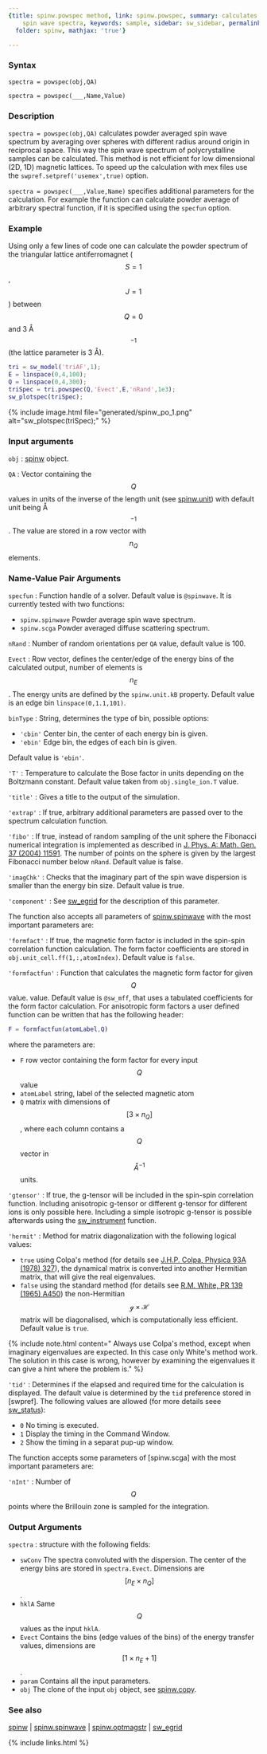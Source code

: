 ```yaml
---
{title: spinw.powspec method, link: spinw.powspec, summary: calculates powder averaged
    spin wave spectra, keywords: sample, sidebar: sw_sidebar, permalink: spinw_powspec,
  folder: spinw, mathjax: 'true'}

---
```

 
### Syntax
 
`spectra = powspec(obj,QA)`
 
`spectra = powspec(___,Name,Value)`
 
### Description
 
`spectra = powspec(obj,QA)` calculates powder averaged spin wave spectrum
by averaging over spheres with different radius around origin in
reciprocal space. This way the spin wave spectrum of polycrystalline
samples can be calculated. This method is not efficient for low
dimensional (2D, 1D) magnetic lattices. To speed up the calculation with
mex files use the `swpref.setpref('usemex',true)` option. 
 
`spectra = powspec(___,Value,Name)` specifies additional parameters for
the calculation. For example the function can calculate powder average of
arbitrary spectral function, if it is specified using the `specfun`
option. 
 
### Example
 
Using only a few lines of code one can calculate the powder spectrum of
the triangular lattice antiferromagnet ($$S=1$$, $$J=1$$) between $$Q=0$$ and 3
Å$$^{-1}$$ (the lattice parameter is 3 Å).
 
```matlab
tri = sw_model('triAF',1);
E = linspace(0,4,100);
Q = linspace(0,4,300);
triSpec = tri.powspec(Q,'Evect',E,'nRand',1e3);
sw_plotspec(triSpec);
```
 
{% include image.html file="generated/spinw_po_1.png" alt="sw_plotspec(triSpec);" %}
 
### Input arguments
 
`obj`
: [spinw](spinw) object.
 
`QA`
: Vector containing the $$Q$$ values in units of the inverse of the length
unit (see [spinw.unit](spinw_unit)) with default unit being Å$$^{-1}$$. The
value are stored in a row vector with $$n_Q$$ elements.
 
### Name-Value Pair Arguments
 
`specfun`
: Function handle of a solver. Default value is `@spinwave`. It is
  currently tested with two functions:
 
  * `spinw.spinwave` 	Powder average spin wave spectrum.
  * `spinw.scga`      Powder averaged diffuse scattering spectrum.
 
`nRand`
: Number of random orientations per `QA` value, default value is 100.
 
`Evect`
: Row vector, defines the center/edge of the energy bins of the
  calculated output, number of elements is $$n_E$$. The energy units are
  defined by the `spinw.unit.kB` property. Default value is an edge bin
  `linspace(0,1.1,101)`.
 
`binType`
: String, determines the type of bin, possible options:
  * `'cbin'`    Center bin, the center of each energy bin is given.
  * `'ebin'`    Edge bin, the edges of each bin is given.
 
  Default value is `'ebin'`.
 
`'T'`
: Temperature to calculate the Bose factor in units
  depending on the Boltzmann constant. Default value taken from
  `obj.single_ion.T` value.
 
`'title'`
: Gives a title to the output of the simulation.
 
`'extrap'`
: If true, arbitrary additional parameters are passed over to
  the spectrum calculation function.
 
`'fibo'`
: If true, instead of random sampling of the unit sphere the Fibonacci
  numerical integration is implemented as described in
  [J. Phys. A: Math. Gen. 37 (2004)
  11591](http://iopscience.iop.org/article/10.1088/0305-4470/37/48/005/meta).
  The number of points on the sphere is given by the largest
  Fibonacci number below `nRand`. Default value is false.
 
`'imagChk'`
: Checks that the imaginary part of the spin wave dispersion is
  smaller than the energy bin size. Default value is true.
 
`'component'`
: See [sw_egrid](sw_egrid) for the description of this parameter.
 
The function also accepts all parameters of [spinw.spinwave](spinw_spinwave) with the
most important parameters are:
 
`'formfact'`
: If true, the magnetic form factor is included in the spin-spin
  correlation function calculation. The form factor coefficients are
  stored in `obj.unit_cell.ff(1,:,atomIndex)`. Default value is `false`.
 
`'formfactfun'`
: Function that calculates the magnetic form factor for given $$Q$$ value.
  value. Default value is `@sw_mff`, that uses a tabulated coefficients
  for the form factor calculation. For anisotropic form factors a user
  defined function can be written that has the following header:
  ```matlab
  F = formfactfun(atomLabel,Q)
  ```
  where the parameters are:
  * `F`           row vector containing the form factor for every input 
                  $$Q$$ value
  * `atomLabel`   string, label of the selected magnetic atom
  * `Q`           matrix with dimensions of $$[3\times n_Q]$$, where each
                  column contains a $$Q$$ vector in $$Å^{-1}$$ units.
 
`'gtensor'`
: If true, the g-tensor will be included in the spin-spin correlation
  function. Including anisotropic g-tensor or different
  g-tensor for different ions is only possible here. Including a simple
  isotropic g-tensor is possible afterwards using the [sw_instrument](sw_instrument)
  function.
 
`'hermit'`
: Method for matrix diagonalization with the following logical values:
  
  * `true`    using Colpa's method (for details see [J.H.P. Colpa, Physica 93A (1978) 327](http://www.sciencedirect.com/science/article/pii/0378437178901607)),
              the dynamical matrix is converted into another Hermitian
              matrix, that will give the real eigenvalues.
  * `false`   using the standard method (for details see [R.M. White, PR 139 (1965) A450](https://journals.aps.org/pr/abstract/10.1103/PhysRev.139.A450))
              the non-Hermitian $$\mathcal{g}\times \mathcal{H}$$ matrix
              will be diagonalised, which is computationally less
              efficient. Default value is `true`.
 
{% include note.html content=" Always use Colpa's method, except when imaginary eigenvalues are
  expected. In this case only White's method work. The solution in this
  case is wrong, however by examining the eigenvalues it can give a hint
  where the problem is." %}
 
`'tid'`
: Determines if the elapsed and required time for the calculation is
  displayed. The default value is determined by the `tid` preference
  stored in [swpref]. The following values are allowed (for more details
  seee [sw_status](sw_status)):
  * `0` No timing is executed.
  * `1` Display the timing in the Command Window.
  * `2` Show the timing in a separat pup-up window.
 
The function accepts some parameters of [spinw.scga] with the most important
parameters are:
 
`'nInt'`
: Number of $$Q$$ points where the Brillouin zone is sampled for the
  integration.
 
### Output Arguments
 
`spectra`
: structure with the following fields:
 
  * `swConv` The spectra convoluted with the dispersion. The center
    of the energy bins are stored in `spectra.Evect`. Dimensions are
    $$[n_E\times n_Q]$$.
  * `hklA` Same $$Q$$ values as the input `hklA`.
  * `Evect` Contains the bins (edge values of the bins) of the energy transfer
    values, dimensions are $$[1\times n_E+1]$$.
  * `param` Contains all the input parameters.
  * `obj` The clone of the input `obj` object, see [spinw.copy](spinw_copy).
 
### See also
 
[spinw](spinw) \| [spinw.spinwave](spinw_spinwave) \| [spinw.optmagstr](spinw_optmagstr) \| [sw_egrid](sw_egrid)
 

{% include links.html %}
